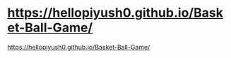 # https://hellopiyush0.github.io/Basket-Ball-Game/
https://hellopiyush0.github.io/Basket-Ball-Game/
